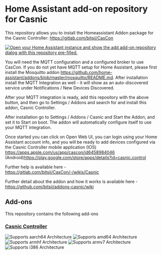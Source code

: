 # Home Assistant add-on repository for Casnic

This repository allows you to install the Homeassistant Addon package for the Casnic Controller: <https://gitlab.com/bitsii/CasCon>

[![Open your Home Assistant instance and show the add add-on repository dialog with this repository pre-filled.](https://my.home-assistant.io/badges/supervisor_add_addon_repository.svg)](https://my.home-assistant.io/redirect/supervisor_add_addon_repository/?repository_url=https%3A%2F%2Fgithub.com%2Fbitsii%2Faddons-casnic)

You will need the MQTT configuration and a configured broker to use CasCon.  If you do not yet have MQTT setup for Home Assistant, please first install the Mosquitto addon <https://github.com/home-assistant/addons/blob/master/mosquitto/README.md>.  After installation install the MQTT Integration as well - it will show as an auto-discovered service under Notifications / New Devices Discovered.

After your MQTT integration is ready, add this repository with the above button, and then go to Settings / Addons and search for and install this addon, Casnic Controller.

After installation go to Settings / Addons / Casnic and Start the Addon, and set it to Start on boot.  The addon will automatically configure itself to use your MQTT integration.

Once started you can click on Open Web UI, you can login using your Home Assistant account info, and you will be ready to add devices configured via the Casnic Controller mobile application (IOS) <https://apps.apple.com/us/app/cascon/id6458984046> (Android)<https://play.google.com/store/apps/details?id=casnic.control>

Further help is available here - <https://gitlab.com/bitsii/CasCon/-/wikis/Casnic>

Further detail about the addon and how it works is available here - <https://github.com/bitsii/addons-casnic/wiki>

## Add-ons

This repository contains the following add-ons

### [Casnic Controller](./casnic)

![Supports aarch64 Architecture][aarch64-shield]
![Supports amd64 Architecture][amd64-shield]
![Supports armhf Architecture][armhf-shield]
![Supports armv7 Architecture][armv7-shield]
![Supports i386 Architecture][i386-shield]

<!-- from https://github.com/hassio-addons/addon-debian-base -->
<!--

Notes to developers after forking or using the github template feature:
- While developing comment out the 'image' key from 'example/config.yaml' to make the supervisor build the addon
  - Remember to put this back when pushing up your changes.
- When you merge to the 'main' branch of your repository a new build will be triggered.
  - Make sure you adjust the 'version' key in 'example/config.yaml' when you do that.
  - Make sure you update 'example/CHANGELOG.md' when you do that.
  - The first time this runs you might need to adjust the image configuration on github container registry to make it public
  - You may also need to adjust the github Actions configuration (Settings > Actions > General > Workflow > Read & Write)
- Adjust the 'image' key in 'example/config.yaml' so it points to your username instead of 'home-assistant'.
  - This is where the build images will be published to.
- Rename the example directory.
  - The 'slug' key in 'example/config.yaml' should match the directory name.
- Adjust all keys/url's that points to 'home-assistant' to now point to your user/fork.
- Share your repository on the forums https://community.home-assistant.io/c/projects/9
- Do awesome stuff!
 -->

[aarch64-shield]: https://img.shields.io/badge/aarch64-yes-green.svg
[amd64-shield]: https://img.shields.io/badge/amd64-yes-green.svg
[armhf-shield]: https://img.shields.io/badge/armhf-yes-green.svg
[armv7-shield]: https://img.shields.io/badge/armv7-yes-green.svg
[i386-shield]: https://img.shields.io/badge/i386-yes-green.svg
